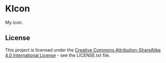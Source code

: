 # KIcon

My icon.

## License

This project is licensed under the [Creative Commons Attribution-ShareAlike 4.0 International License](http://creativecommons.org/licenses/by-sa/4.0/) - see the LICENSE.txt file.
